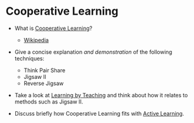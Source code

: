 # Cooperative Learning
- What is [Cooperative Learning](http://www.otan.us/browse/index.cfm?fuseaction=doc&catid=23716&ref=103)?
  - [Wikipedia](https://en.wikipedia.org/wiki/Cooperative_learning)

- Give a concise explanation _and demonstration_ of the following techniques:
  - Think Pair Share
  - Jigsaw II
  - Reverse Jigsaw

- Take a look at [Learning by Teaching](https://en.wikipedia.org/wiki/Learning_by_teaching) and think about how it relates to methods such as Jigsaw II.
- Discuss briefly how Cooperative Learning fits with [Active Learning](https://en.wikipedia.org/wiki/Active_learning).
